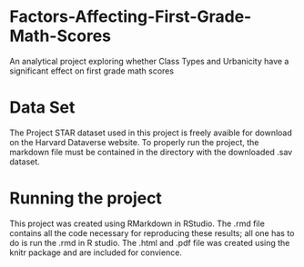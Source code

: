 # Factors-Affecting-First-Grade-Math-Scores
An analytical project exploring whether Class Types and Urbanicity have a significant effect on first grade math scores


# Data Set
The Project STAR dataset used in this project is freely avaible for download on the Harvard Dataverse website. To properly run the project, the markdown file must be contained in the directory with the downloaded .sav dataset. 

# Running the project
This project was created using RMarkdown in RStudio. The .rmd file contains all the code necessary for reproducing these results; all one has to do is run the .rmd in R studio. The .html and .pdf file was created using the knitr package and are included for convience. 
